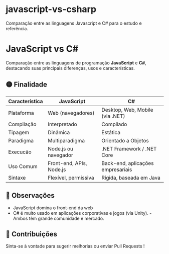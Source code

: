 # javascript-vs-csharp
Comparação entre as linguagens Javascript e C# para o estudo e referência.
# JavaScript vs C#
Comparação entre as linguagens de programação **JavaScript** e **C#**, destacando suas principais diferenças, usos e características.

## 🟡 Finalidade
|Característica | JavaScript                   |           C#                       |
|---------------|------------------------------|------------------------------------|
|Plataforma     |   Web (navegadores)          | Desktop, Web, Mobile (via .NET)    |
|Compilação     |   Interpretado               | Compilado                          |
|Tipagem        |   Dinâmica                   | Estática                           |
|Paradigma      |   Multiparadigma             | Orientado a Objetos                |
|Execucão       |   Node.js ou navegador       | .NET Framework / .NET Core         |
|Uso Comum      |   Front-end, APIs, Node.js   | Back-end, aplicações empresariais  |
|Sintaxe        |   Flexível, permissiva       | Rígida, baseada em Java            |

## 📍 Observações 
- JavaScript domina o front-end da web
- C# é muito usado em aplicações corporativas e jogos (via Unity).
-Ambos têm grande comunidade e mercado.

## 🔔 Contribuições 
Sinta-se à vontade para sugerir melhorias ou enviar Pull Requests !